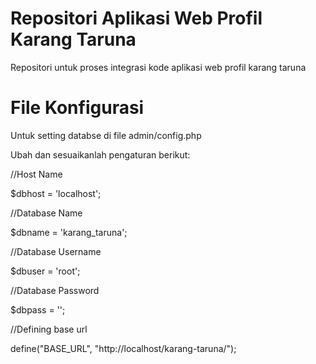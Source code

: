 # Repositori Aplikasi Web Profil Karang Taruna
Repositori untuk proses integrasi kode aplikasi web profil karang taruna

# File Konfigurasi
Untuk setting databse di file admin/config.php

Ubah dan sesuaikanlah pengaturan berikut:

//Host Name

$dbhost = 'localhost';

//Database Name

$dbname = 'karang_taruna';

//Database Username

$dbuser = 'root';

//Database Password

$dbpass = '';

//Defining base url

define("BASE_URL", "http://localhost/karang-taruna/");